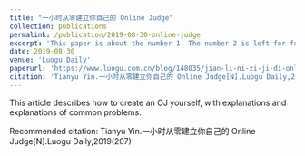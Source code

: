 ```yaml
---
title: "一小时从零建立你自己的 Online Judge"
collection: publications
permalink: /publication/2019-08-30-online-judge
excerpt: 'This paper is about the number 1. The number 2 is left for future work.'
date: 2019-08-30
venue: 'Luogu Daily'
paperurl: 'https://www.luogu.com.cn/blog/148035/jian-li-ni-zi-ji-di-online-judge'
citation: 'Tianyu Yin.一小时从零建立你自己的 Online Judge[N].Luogu Daily,2019(207)'
---
```

This article describes how to create an OJ yourself, with explanations and explanations of common problems.

Recommended citation: Tianyu Yin.一小时从零建立你自己的 Online Judge[N].Luogu Daily,2019(207)